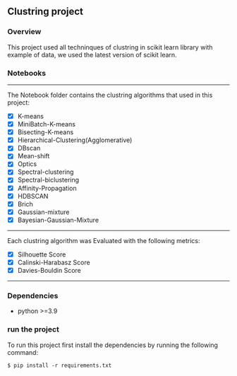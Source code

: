 ## Clustring project

### Overview
This project used all techninques of clustring in scikit learn library with example of data, we used the latest version of scikit learn.

### Notebooks
---
The Notebook folder contains the clustring algorithms that used in this project:

* [X] K-means
* [X] MiniBatch-K-means
* [X] Bisecting-K-means
* [X] Hierarchical-Clustering(Agglomerative)
* [X] DBscan
* [X] Mean-shift
* [X] Optics
* [X] Spectral-clustering
* [X] Spectral-biclustering
* [X] Affinity-Propagation
* [X] HDBSCAN
* [X] Brich
* [X] Gaussian-mixture
* [X] Bayesian-Gaussian-Mixture

---
Each clustring algorithm was Evaluated with the following metrics:

* [X] Silhouette Score
* [X] Calinski-Harabasz Score
* [X] Davies-Bouldin Score
---
### Dependencies

- python >=3.9

### run the project
To run this project first install the dependencies by running the following command:

```console
$ pip install -r requirements.txt
```

 
